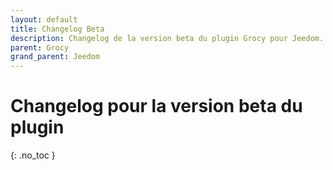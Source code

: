 ```yaml
---
layout: default
title: Changelog Beta
description: Changelog de la version beta du plugin Grocy pour Jeedom. 
parent: Grocy
grand_parent: Jeedom
---
```


# Changelog pour la version beta du plugin
{: .no_toc }